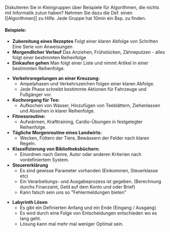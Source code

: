 Diskutieren Sie in Kleingruppen über Beispiele für Algorithmen, die nichts mit Informatik zutun haben? Nehmen Sie dazu die Def. einen [[Algorithmen]] zu Hilfe. Jede Gruppe hat 10min ein Bsp. zu finden.


#### Beispiele:
+ **Zubereitung eines Rezeptes**
	  Folgt einer klaren Abfolge von Schritten
	  Eine Serie von Anweisungen
+ **Morgendlicher Verlauf**
	  Das Anziehen, Frühstücken, Zähneputzen - alles folgt einer bestimmten Reihenfolge
+ **Einkaufen gehen**
	  Man folgt einer Liste und nimmt Artikel in einer bestimmten Reihenfolge.
- **Verkehrsregelungen an einer Kreuzung:**
    - Ampelphasen und Verkehrszeichen folgen einer klaren Abfolge.
    - Jede Phase schreibt bestimmte Aktionen für Fahrzeuge und Fußgänger vor.
- **Kochvorgang für Tee:**
    - Aufkochen von Wasser, Hinzufügen von Teeblättern, Ziehenlassen und Abseihen in klarer Reihenfolge.
- **Fitnessroutine:**
    - Aufwärmen, Krafttraining, Cardio-Übungen in festgelegter Reihenfolge.
- **Tägliche Morgenroutine eines Landwirts:**
    - Wecken, Füttern der Tiere, Bewässern der Felder nach klaren Regeln.
- **Klassifizierung von Bibliotheksbüchern:**
    - Einordnen nach Genre, Autor oder anderen Kriterien nach vordefiniertem System.
- **Steuererklärung**
  - Es sind gewisse Parameter vorhanden (Einkommen, Steuerklasse etc)
  - Ein Verarbeitungs- und Ausgabeprozess ist gegeben. (Berechnung durchs Finanzamt, Geld auf dem Konto und oder Brief)
  - Kann falsch sein uns so "Fehlermeldungen bieten"
+ **Labyrinth Lösen**
	- Es gibt ein Definierten Anfang und ein Ende (Eingang / Ausgang)
	- Es wird durch eine Folge von Entscheidungen entschieden wo es lang geht.
	- Lösung kann mal mehr mal weniger Optimal sein.
